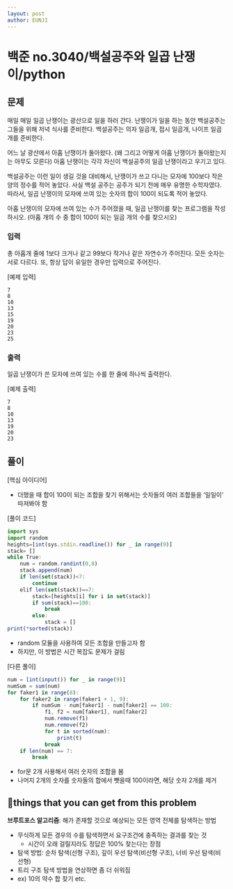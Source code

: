 ```yaml
---
layout: post
author: EUNJI
---
```


# 백준 no.3040/백설공주와 일곱 난쟁이/python

## 문제

매일 매일 일곱 난쟁이는 광산으로 일을 하러 간다. 난쟁이가 일을 하는 동안 백설공주는 그들을 위해 저녁 식사를 준비한다. 백설공주는 의자 일곱개, 접시 일곱개, 나이프 일곱개를 준비한다.

어느 날 광산에서 아홉 난쟁이가 돌아왔다. (왜 그리고 어떻게 아홉 난쟁이가 돌아왔는지는 아무도 모른다) 아홉 난쟁이는 각각 자신이 백설공주의 일곱 난쟁이라고 우기고 있다.

백설공주는 이런 일이 생길 것을 대비해서, 난쟁이가 쓰고 다니는 모자에 100보다 작은 양의 정수를 적어 놓았다. 사실 백설 공주는 공주가 되기 전에 매우 유명한 수학자였다. 따라서, 일곱 난쟁이의 모자에 쓰여 있는 숫자의 합이 100이 되도록 적어 놓았다.

아홉 난쟁이의 모자에 쓰여 있는 수가 주어졌을 때, 일곱 난쟁이를 찾는 프로그램을 작성하시오. (아홉 개의 수 중 합이 100이 되는 일곱 개의 수를 찾으시오)

### 입력

총 아홉개 줄에 1보다 크거나 같고 99보다 작거나 같은 자연수가 주어진다. 모든 숫자는 서로 다르다. 또, 항상 답이 유일한 경우만 입력으로 주어진다.

[예제 입력] 

```
7
8
10
13
15
19
20
23
25
```

### 출력

일곱 난쟁이가 쓴 모자에 쓰여 있는 수를 한 줄에 하나씩 출력한다.

[예제 출력]

```
7
8
10
13
19
20
23
```

## 풀이

[핵심 아이디어]

- 더했을 때 합이 100이 되는 조합을 찾기 위해서는 숫자들의 여러 조합들을 ‘일일이’ 따져봐야 함

[풀이 코드]

```jsx
import sys
import random
heights=[int(sys.stdin.readline()) for _ in range(9)]
stack= []
while True:
    num = random.randint(0,8)
    stack.append(num)
    if len(set(stack))<7:
        continue
    elif len(set(stack))==7:
        stack=[heights[i] for i in set(stack)]
        if sum(stack)==100:
            break
        else:
            stack = []
print(*sorted(stack))
```

- random 모듈을 사용하여 모든 조합을 만들고자 함
- 하지만, 이 방법은 시간 복잡도 문제가 걸림

[다른 풀이]

```jsx
num = [int(input()) for _ in range(9)]
numSum = sum(num)
for faker1 in range(8):
    for faker2 in range(faker1 + 1, 9):
        if numSum - num[faker1] - num[faker2] == 100:
            f1, f2 = num[faker1], num[faker2]
            num.remove(f1)
            num.remove(f2)
            for t in sorted(num):
                print(t)
            break
    if len(num) == 7:
        break
```

- for문 2개 사용해서 여러 숫자의 조합을 봄
- 나머지 2개의 숫자를 숫자들의 합에서 뺏을때 100이라면, 해당 숫자 2개를 제거

## 📌things that you can get from this problem

**브루트포스 알고리즘**: 해가 존재할 것으로 예상되는 모든 영역 전체를 탐색하는 방법

- 무식하게 모든 경우의 수를 탐색하면서 요구조건에 충족하는 결과를 찾는 것
    - 시간이 오래 걸릴지라도 정답은 100% 찾는다는 장점
- 탐색 방법: 순차 탐색(선형 구조), 깊이 우선 탐색(비선형 구조), 너비 우선 탐색(비선형)
- 트리 구조 탐색 방법을 연상하면 좀 더 쉬워짐
- ex) 10의 약수 합 찾기 etc.
